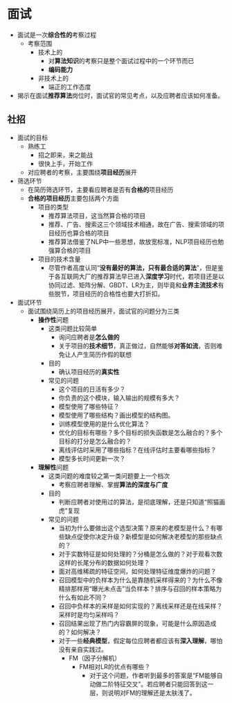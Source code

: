 
# 面试
* 面试是一次**综合性的**考察过程
  * 考察范围
    * 技术上的
      * 对**算法知识**的考察只是整个面试过程中的一个环节而已
      * **编码能力**
    * 非技术上的
      * 端正的工作态度
* 揭示在面试**推荐算法**岗位时，面试官的常见考点，以及应聘者应该如何准备。
## 社招
* 面试的目标
  * 熟练工
    * 招之即来，来之能战
    * 很快上手，开始工作
  * 对应聘者的考察，主要围绕**项目经历**展开
* 筛选环节
  * 在简历筛选环节，主要看应聘者是否有**合格的**项目经历
  * **合格的项目经历**主要包括两个方面
    * 项目的类型
      * 推荐算法项目，这当然算合格的项目
      * 推荐、广告、搜索这三个领域技术相通，故在广告、搜索领域的项目经历也算合格的项目
      * 推荐算法借鉴了NLP中一些思想，故放宽标准，NLP项目经历也勉强算合格的项目
    * 项目的技术含量
      * 尽管作者高度认同“**没有最好的算法，只有最合适的算法**”，但是鉴于各互联网大厂的推荐算法早已进入**深度学习**时代，若项目还是以协同过滤、矩阵分解、GBDT、LR为主，则毕竟和**业界主流技术**有些脱节，项目经历的合格性也要大打折扣。
* 面试环节
  * 面试围绕简历上的项目经历展开，面试官的问题分为三类
    * **操作性**问题
      * 这类问题比较简单
        * 询问应聘者是**怎么做的**
        * 关于项目的**技术细节**，真正做过，自然能够**对答如流**，否则难免让人产生简历作假的联想
      * 目的
        * 确认项目经历的**真实性**
      * 常见的问题
        * 这个项目的日活有多少？
        * 你负责的这个模块，输入输出的规模有多大？
        * 模型使用了哪些特征？
        * 模型使用了哪些结构？画出模型的结构图。
        * 训练模型使用的是什么优化算法？
        * 优化的目标有哪些？多个目标的损失函数是怎么融合的？多个目标的打分是怎么融合的？
        * 离线评估时采用了哪些指标？在线评估时主要看哪些指标？
        * 模型多长时间更新一次？
    * **理解性**问题
      * 这类问题的难度较之第一类问题要上一个档次
        * 考察应聘者理解、掌握**算法的深度与广度**
      * 目的
        * 判断应聘者对使用过的算法，是彻底理解，还是只知道“照猫画虎”复现
      * 常见的问题
        * 当初为什么要做出这个选型决策？原来的老模型是什么？有哪些缺点促使你决定升级？新模型是如何解决老模型的那些缺点的？
        * 对于实数特征是如何处理的？分桶是怎么做的？对于观看次数这样的长尾分布的数据如何处理？
        * 面对高维稀疏的特征空间，如何处理特征维度爆炸的问题？
        * 召回模型中的负样本为什么是靠随机采样得来的？为什么不像精排那样用“曝光未点击”当负样本？排序与召回的样本策略为什么有如此不同？
        * 召回中负样本的采样是如何实现的？离线采样还是在线采样？采样时是均匀采样吗？
        * 召回结果出现了热门内容霸屏的现象，可能是什么原因造成的？如何解决？
        * 对于一些**经典模型**，假定每位应聘者都应该有**深入理解**，哪怕没有亲自实践过。
          * FM（因子分解机）
            * FM相对LR的优点有哪些？
              * 对于这个问题，作者听到最多的答案是“FM能够自动做二阶特征交叉”。若应聘者只能回答到这一层，则说明对FM的理解还是太肤浅了。
